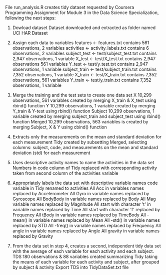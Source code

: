 File run_analysis.R creates tidy dataset requested by Coursera Programming Assignment for Module 3 in the Data Science Specialization, following the next steps:

1. Dowload dataset
Dataset downloaded and extracted as folder named UCI HAR Dataset

2. Assign each data to variables 
features <- features.txt contains 561 observations, 2 variables 
activities <- activity_labels.txt contains 6 observations, 2 variables
subject_test <- test/subject_test.txt contains 2,947 observations, 1 variable
X_test <- test/X_test.txt contains 2,947 observations 561 variables 
Y_test <- test/y_test.txt contains 2,947 observations, 1 variable
subject_train <- test/subject_train.txt contains 7,352 observations, 1 variable
X_train <- test/X_train.txt contains 7,352 observations, 561 variables 
Y_train <- test/y_train.txt contains 7,352 observations, 1 variable

3. Merge the training and the test sets to create one data set 
X       10,299 observations, 561 variables created by merging X_train & X_test using rbind() function
Y       10,299 observations, 1 variable created by merging Y_train & Y-test using rbind() function
Subject 10,299 observations, 1 variable created by merging subject_train and subject_test using rbind() function
Merged  10,299 observations, 563 variables is created by merging Subject, X & Y using cbind() function

4. Extracts only the measurements on the mean and standard deviation for each measurement
Tidy    created by subsetting Merged, selecting columns: subject, code, and measurements on the mean and standard deviation (std) for each measurement

5. Uses descriptive activity names to name the activities in the data set
Numbers in code column of Tidy replaced with corresponding activity taken from second column of the activities variable

6. Appropriately labels the data set with descriptive variable names 
code variable in Tidy renamed to activities 
All Acc in variables names replaced by Accelerometer 
All Gyro in variable names replaced by Gyroscope 
All BodyBody in variable names replaced by Body 
All Mag variable names replaced by Magnitude 
All start with character 't' in variable names replaced by Time
All start with character 'f' replaced by Frequency 
All tBody in variable names replaced by TimeBody
All -mean() in variable names replaced by Mean 
All -std() in variable names replaced by STD
All -freq() in variable names replaced by Frequency 
All angle in variable names replaced by Angle 
All gravity in variable names replaced by Gravity

7. From the data set in step 4, creates a second, independent tidy data set with the average of each variable for each activity and each subject.
TDS     180 observations & 88 variables created summarizing Tidy taking the means of each variable for each activity and subject, after grouped by subject & activity
Export TDS into TidyDataSet.txt file

